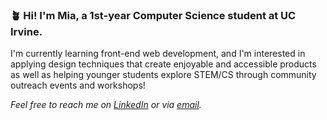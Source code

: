 ### 🪴 Hi! I'm Mia, a 1st-year Computer Science student at UC Irvine. 

I'm currently learning front-end web development, and I'm interested in applying design techniques that create enjoyable and accessible products as well as helping younger students explore STEM/CS through community outreach events and workshops!



*Feel free to reach me on [LinkedIn](https://www.linkedin.com/in/mia-schroeder-459bb521b/) or via [email](mailto:miaanschroeder@gmail.com).*



<!--
**miaschroeder/miaschroeder** is a ✨ _special_ ✨ repository because its `README.md` (this file) appears on your GitHub profile.

Here are some ideas to get you started:

- 🔭 I’m currently working on ...
- 🌱 I’m currently learning ...
- 👯 I’m looking to collaborate on ...
- 🤔 I’m looking for help with ...
- 💬 Ask me about ...
- 📫 How to reach me: ...
- 😄 Pronouns: ...
- ⚡ Fun fact: ...
-->

